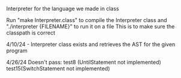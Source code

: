 Interpreter for the language we made in class

Run "make Interpreter.class" to compile the Interpreter class and "./interpreter {FILENAME}" to run it on a file
This is to make sure the classpath is correct

4/10/24 - Interpreter class exists and retrieves the AST for the given program

4/26/24 Doesn't pass: 
test8 (UntilStatement not implemented)
test15(SwitchStatement not implemented)
